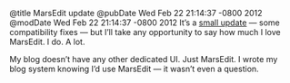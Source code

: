 @title MarsEdit update
@pubDate Wed Feb 22 21:14:37 -0800 2012
@modDate Wed Feb 22 21:14:37 -0800 2012
It’s a <a href="http://www.red-sweater.com/blog/2355/marsedit-3-4-3-compatibility-fixes">small update</a> — some compatibility fixes — but I’ll take any opportunity to say how much I love MarsEdit. I do. A lot.

My blog doesn’t have any other dedicated UI. Just MarsEdit. I wrote my blog system knowing I’d  use MarsEdit — it wasn’t even a question.

